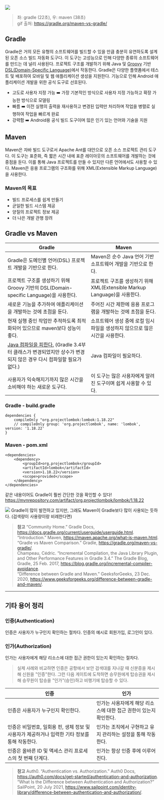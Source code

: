 ![](https://images.velog.io/images/rudwnd33/post/7b441804-ff12-45cc-8b7a-2acd73fbddac/gradle-vs-maven.gif)
> 좌: gradle (22초), 우: maven (38초) <br>
gif 출처: https://gradle.org/maven-vs-gradle/

## Gradle
Gradle은 거의 모든 유형의 소프트웨어를 빌드할 수 있을 만큼 충분히 유연하도록 설계된 오픈 소스 빌드 자동화 도구다. 이 도구는 고성능으로 인해 다양한 종류의 소프트웨어를 만드는 데 널리 사용된다. 프로젝트 구조를 개발하기 위해 Java 및 [Groovy](https://ko.wikipedia.org/wiki/%EC%95%84%ED%8C%8C%EC%B9%98_%EA%B7%B8%EB%A3%A8%EB%B9%84) 기반 [DSL(Domain-Specific Language)](https://www.jetbrains.com/ko-kr/mps/concepts/domain-specific-languages/)에서 작동한다. Gradle은 다양한 플랫폼에서 테스트 및 배포하여 모바일 및 웹 애플리케이션 생성을 지원한다. 기능으로 인해 Android 애플리케이션 개발을 위한 공식 도구로 선호된다.

- 고도로 사용자 지정 가능 ➡️ 가장 기본적인 방식으로 사용자 지정 가능하고 확장 가능한 방식으로 모델링
- 빠름 ➡️ 이전 실행의 출력을 재사용하고 변경된 입력만 처리하며 작업을 병렬로 실행하여 작업을 빠르게 완료
- 강력함 ➡️ Android용 공식 빌드 도구이며 많은 인기 있는 언어와 기술을 지원


## Maven
Maven은 자바 빌드 도구로서 Apache Ant를 대안으로 오픈 소스 프로젝트 관리 도구다. 이 도구는 표준화, 즉 짧은 시간 내에 표준 레이아웃의 소프트웨어를 개발하는 것에 중점을 둔다. 이를 통해 Java 프로젝트를 만들 수 있지만 다른 언어에서도 사용할 수 있다. Maven은 응용 프로그램의 구조화를 위해 XML(Extensible Markup Language)을 사용한다.

### Maven의 목표
- 빌드 프로세스를 쉽게 만들기
- 균일한 빌드 시스템 제공
- 양질의 프로젝트 정보 제공
- 더 나은 개발 관행 장려

## Gradle vs Maven
|**Gradle**|**Maven**|
|-----|-----|
|Gradle은 도메인별 언어(DSL) 프로젝트 개발을 기반으로 한다.|Maven은 순수 Java 언어 기반 소프트웨어 개발을 기반으로 한다.|
|프로젝트 구조를 생성하기 위해 Groovy 기반의 DSL(Domain-specific Language)을 사용한다.|프로젝트 구조를 생성하기 위해 XML(Extensible Markup Language)을 사용한다.|
|새로운 기능을 추가하여 애플리케이션을 개발하는 것에 초점을 둔다.|주어진 시간 제한에 응용 프로그램을 개발하는 것에 초점을 둔다.|
|현재 실행 중인 작업만 추적하도록 최적화되어 있으므로 maven보다 성능이 좋다.|소프트웨어 생성 중에 로컬 임시 파일을 생성하지 않으므로 많은 시간을 사용한다.|
|[Java 컴파일을 피한다.](https://blog.gradle.org/incremental-compiler-avoidance) (Gradle 3.4부터 클래스가 변경되었지만 상수가 변경되지 않은 경우 다시 컴파일할 필요가 없다.)|Java 컴파일이 필요하다.|
|사용자가 익숙해지기까지 많은 시간을 소비해야 하는 새로운 도구다.|이 도구는 많은 사용자에게 알려진 도구이며 쉽게 사용할 수 있다.|

### Gradle - build.gradle
```
dependencies {
    compileOnly "org.projectlombok:lombok:1.18.22"
    // compileOnly group: 'org.projectlombok', name: 'lombok', version: '1.18.22'
}

```

### Maven - pom.xml
```
<dependencies>
    <dependency>
        <groupId>org.projectlombok</groupId>
        <artifactId>lombok</artifactId>
        <version>1.18.22</version>
        <scope>provided</scope>
    </dependency>
</dependencies>
```

같은 내용이어도 Gradle이 훨씬 간단한 것을 확인할 수 있다!
https://mvnrepository.com/artifact/org.projectlombok/lombok/1.18.22

![](https://images.velog.io/images/rudwnd33/post/5c5f5495-05b5-44eb-a0dc-14c65b35484c/%E1%84%89%E1%85%B3%E1%84%8F%E1%85%B3%E1%84%85%E1%85%B5%E1%86%AB%E1%84%89%E1%85%A3%E1%86%BA%202021-11-09%20%E1%84%8B%E1%85%A9%E1%84%92%E1%85%AE%207.27.22.png)
Gradle이 많이 발전하고 있지만, 그래도 Maven이 Gradle보다 많이 사용되는 듯하다. (검색량이 사용량이랑 비례한다면)

> **참고**
“Community Home.” Gradle Docs, https://docs.gradle.org/current/userguide/userguide.html. <br>
“Introduction.” Maven, https://maven.apache.org/what-is-maven.html. <br>
“Gradle vs Maven Comparison.” Gradle, https://gradle.org/maven-vs-gradle/. <br>
Champeau, Cédric. “Incremental Compilation, the Java Library Plugin, and Other Performance Features in Gradle 3.4.” The Gradle Blog, Gradle, 25 Feb. 2017, https://blog.gradle.org/incremental-compiler-avoidance.  <br>
“Difference between Gradle and Maven.” GeeksforGeeks, 23 Dec. 2020, https://www.geeksforgeeks.org/difference-between-gradle-and-maven/. 

<hr>

## 기타 용어 정리

### 인증(Authentication)
인증은 사용자가 누구인지 확인하는 절차다. 인증의 예시로 회원가입, 로그인이 있다.

### 인가(Authorization)
인가는 사용자에게 해당 리소스에 대한 접근 권한이 있는지 확인하는 절차다.

> 실제 사례와 비교하면 인증은 공항에서 보안 검색대를 지나갈 때 신분증을 제시해 신원을 "인증"한다. 그런 다음 게이트에 도착하면 승무원에게 탑승권을 제시해 승무원이 탑승을 "인가"(승인)하고 비행기에 탑승할 수 있다.

|**인증**|**인가**|
|-----|-----|
|인증은 사용자가 누구인지 확인한다.|인가는 사용자에게 해당 리소스에 대한 접근 권한이 있는지 확인한다.|
|인증은 비밀번호, 일회용 핀, 생체 정보 및 사용자가 제공하거나 입력한 기타 정보를 통해 작동한다.|인가는 조직에서 구현하고 유지 관리하는 설정을 통해 작동한다.|
|인증은 올바른 ID 및 액세스 관리 프로세스의 첫 번째 단계다.| 인가는 항상 인증 후에 이루어진다.|


> **참고**
Auth0. “Authentication vs. Authorization.” Auth0 Docs, https://auth0.com/docs/get-started/authentication-and-authorization.  <br>
“What Is the Difference between Authentication and Authorization?” SailPoint, 20 July 2021, https://www.sailpoint.com/identity-library/difference-between-authentication-and-authorization/. 